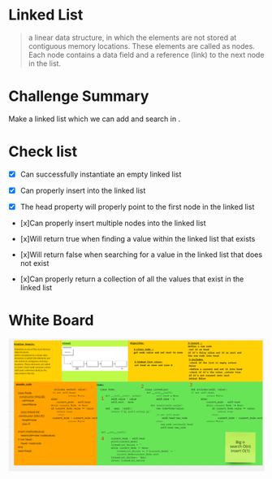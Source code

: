 # Linked List
>a linear data structure, in which the elements are not stored at contiguous memory locations. These elements are called as nodes. Each node contains a data field and a reference (link) to the next node in the list.


# Challenge Summary
Make a linked list which we can add and search in .


# Check list

- [x] Can successfully instantiate an empty linked list

- [x]  Can properly insert into the linked list
- [x] The head property will properly point to the first node in the linked list

 - [x]Can properly insert multiple nodes into the linked list

 - [x]Will return true when finding a value within the linked list that exists

 - [x]Will return false when searching for a value in the linked list that does not exist

 - [x]Can properly return a collection of all the values that exist in the linked list



# White Board

![white](whiteBoard.png)